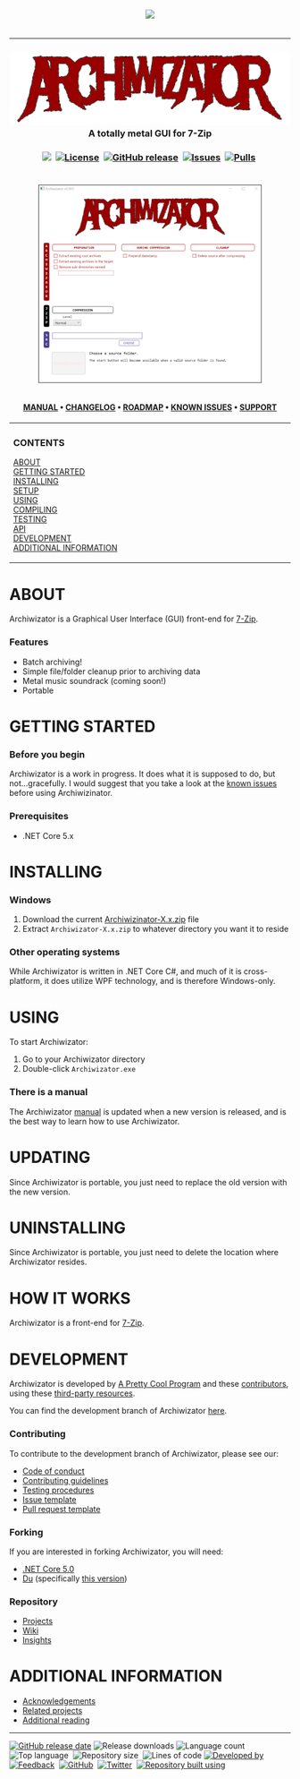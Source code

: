 <!--
  GitHub repository template (b210103)
  https://github.com/APrettyCoolProgram/my-development-environment/tree/master/templates/github/
-->

<h6 align="center">

  <img src="https://img.shields.io/badge/WARNING:-THIS%20IS%20BETA%20SOFTWARE-%23990000?style=for-the-badge">

</h6>

***

<h3 align="center">

  <img src="resources/image/logo/archiwizator-575x150.png" alt="Archiwizator logo" width="575">
  <br>
  A totally metal GUI for 7-Zip
  <br>

</h3>

<h3 align="center">

  <img src="https://img.shields.io/badge/status-active-brightgreen?style=flat-square">&nbsp;
  [![License](https://img.shields.io/github/license/aprettycoolprogram/Archiwizator?style=flat-square)](https://www.apache.org/licenses/LICENSE-2.0)&nbsp;
  [![GitHub release](https://img.shields.io/github/v/release/aprettycoolprogram/Archiwizator?style=flat-square)](https://github.com/APrettyCoolProgram/Archiwizator/releases)&nbsp;
  [![Issues](https://img.shields.io/github/issues/aprettycoolprogram/Archiwizator?style=flat-square)](https://github.com/aprettycoolprogram/Archiwizator/issues)&nbsp;
  [![Pulls](https://img.shields.io/github/issues-pr/aprettycoolprogram/Archiwizator?style=flat-square)](https://github.com/aprettycoolprogram/Archiwizator/pulls)&nbsp;

</h3>

<h1 align="center">

  <img src="resources/image/screenshot/archiwizator-screenshot-01.png" alt="Archiwizator Screenshot" width="400"><br>

</h1>

<h4 align="center">

  [MANUAL](src/Resources/Doc/Manual/manual.md)&nbsp;&bull;&nbsp;[CHANGELOG](src/Resources/Doc/changelog.md)&nbsp;&bull;&nbsp;[ROADMAP](src/Resources/Doc/roadmap.md)&nbsp;&bull;&nbsp;[KNOWN ISSUES](src/Resources/Doc/known-issues.md)&nbsp;&bull;&nbsp;[SUPPORT](src/Resources/Doc/support.md)
  <br>

</h4>

<!-- The HTML indentations have to stay this way to work. -->
<table>
<tr>
<td img src="RepositoryData/Asset/Image/Document/README/spacer.png" alt="blank-spacer" width="1000" height="1">

  ### CONTENTS
  [ABOUT](#about)<br>
  [GETTING STARTED](#getting-started)<br>
  [INSTALLING](#installing)<br>
  [SETUP](#setup)<br>
  [USING](#using)<br>
  [COMPILING](#compiling)<br>
  [TESTING](#testing)<br>
  [API](#api)<br>
  [DEVELOPMENT](#development)<br>
  [ADDITIONAL INFORMATION](#additional-information)<br>

</td>
</tr>
</table>

# ABOUT
Archiwizator is a Graphical User Interface (GUI) front-end for [7-Zip](https://www.7-zip.org/).

### Features
* Batch archiving!
* Simple file/folder cleanup prior to archiving data
* Metal music soundrack (coming soon!)
* Portable

# GETTING STARTED
### Before you begin
Archiwizator is a work in progress. It does what it is supposed to do, but not...gracefully. I would suggest that you take a look at the [known issues](https://github.com/APrettyCoolProgram/Archiwizator/blob/development/src/Resources/Doc/known-issues.md) before using Archiwizinator.

### Prerequisites
* .NET Core 5.x

# INSTALLING

### Windows
1. Download the current [Archiwizinator-X.x.zip](https://github.com/APrettyCoolProgram/Archiwizator/releases/tag/v0.905-beta) file
2. Extract `Archiwizator-X.x.zip` to whatever directory you want it to reside

### Other operating systems
While Archiwizator is written in .NET Core C#, and much of it is cross-platform, it does utilize WPF technology, and is therefore Windows-only.

# USING
To start Archiwizator:
1. Go to your Archiwizator directory
2. Double-click `Archiwizator.exe`

### There is a manual
The Archiwizator [manual](https://github.com/APrettyCoolProgram/Archiwizator/blob/development/src/Resources/Doc/Manual/manual.md) is updated when a new version is released, and is the best way to learn how to use Archiwizator.

# UPDATING
Since Archiwizator is portable, you just need to replace the old version with the new version.

# UNINSTALLING
Since Archiwizator is portable, you just need to delete the location where Archiwizator resides.

# HOW IT WORKS
Archiwizator is a front-end for [7-Zip](https://7-zip.org).

# DEVELOPMENT
Archiwizator is developed by [A Pretty Cool Program](https://aprettycoolprogram.com) and these [contributors](src/Resources/Doc/contributors.md), using these [third-party resources](https://github.com/APrettyCoolProgram/Archiwizator/blob/development/src/Resources/Doc/built-with.md).

You can find the development branch of Archiwizator [here](https://github.com/APrettyCoolProgram/Archiwizator/tree/development).

### Contributing
To contribute to the development branch of Archiwizator, please see our:
* [Code of conduct](src/Resources/Doc/code-of-conduct.md)
* [Contributing guidelines](src/Resources/Doc/contributing.md)
* [Testing procedures](src/Resources/Doc/testing.md)
* [Issue template](src/Resources/Doc/issue-template.md)
* [Pull request template](src/Resources/Doc/pull-request-template.md)

### Forking
If you are interested in forking Archiwizator, you will need:
* [.NET Core 5.0](https://dotnet.microsoft.com/download/dotnet-core)
* [Du](https://github.com/APrettyCoolProgram/Du) (specifically [this version](https://github.com/APrettyCoolProgram/Du/tree/development-archiwizator))

### Repository
* [Projects](https://github.com/APrettyCoolProgram/Archiwizator/projects)
* [Wiki](https://github.com/APrettyCoolProgram/Archiwizator/wiki)
* [Insights](https://github.com/APrettyCoolProgram/Archiwizator/pulse)

# ADDITIONAL INFORMATION
* [Acknowledgements](src/Resources/Doc/acknowledgements.md)
* [Related projects](src/Resources/Doc/related-projects.md)
* [Additional reading](src/Resources/Doc/additional-reading.md)

***

<!-- DEVELOPMENT FOOTER -->
[![GitHub release date](https://img.shields.io/github/release-date/aprettycoolprogram/Archiwizator?style=flat-square)](https://github.com/APrettyCoolProgram/Archiwizator/releases)&nbsp;![Release downloads](https://img.shields.io/github/downloads/aprettycoolprogram/Archiwizator/total?style=flat-square)&nbsp;![Language count](https://img.shields.io/github/languages/count/aprettycoolprogram/Archiwizator?style=flat-square)&nbsp;
![Top language](https://img.shields.io/github/languages/top/aprettycoolprogram/Archiwizator?style=flat-square)&nbsp;
![Repository size](https://img.shields.io/github/repo-size/aprettycoolprogram/Archiwizator?style=flat-square)&nbsp;
![Lines of code](https://img.shields.io/tokei/lines/github/aprettycoolprogram/Archiwizator?style=flat-square)
[![Developed by](https://img.shields.io/badge/developed%20by-a%20pretty%20cool%20program-17806D?style=flat-square)](https://aprettycoolprogram.com)&nbsp;
[![Feedback](https://img.shields.io/badge/feedback@aprettycoolprogram.com-17806D?style=flat-square)](mailto:feedback@aprettycoolprogram.com)&nbsp;
[![GitHub](https://img.shields.io/github/followers/aprettycoolprogram.svg?label=GitHub&style=social)](https://github.com/aprettycoolprogram)&nbsp;
[![Twitter](https://img.shields.io/twitter/follow/aprettycoolprog.svg?label=Twitter&style=social)](https://twitter.com/aprettycoolprog)&nbsp;
[![Repository built using](https://img.shields.io/badge/README%20built%20using-a%20pretty%20cool%20README%20template-17806D.svg)](https://github.com/APrettyCoolProgram/my-development-environment/tree/development/templates/github)